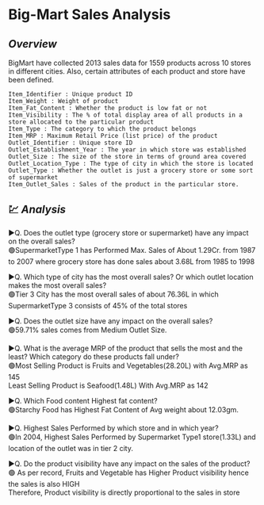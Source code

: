 # Big-Mart Sales Analysis
## _Overview_

BigMart have collected 2013 sales data for 1559 products across 10 stores in different cities. 
Also, certain attributes of each product and store have been defined. 
```
Item_Identifier : Unique product ID
Item_Weight : Weight of product
Item_Fat_Content : Whether the product is low fat or not
Item_Visibility : The % of total display area of all products in a store allocated to the particular product
Item_Type : The category to which the product belongs
Item_MRP : Maximum Retail Price (list price) of the product
Outlet_Identifier : Unique store ID
Outlet_Establishment_Year : The year in which store was established
Outlet_Size : The size of the store in terms of ground area covered
Outlet_Location_Type : The type of city in which the store is located
Outlet_Type : Whether the outlet is just a grocery store or some sort of supermarket
Item_Outlet_Sales : Sales of the product in the particular store.
```
## :chart: _Analysis_ 
:arrow_forward:Q. Does the outlet type (grocery store or supermarket) have any impact on the overall sales?<br />
:green_circle:SupermarketType 1 has Performed Max. Sales of About 1.29Cr. from 1987 to 2007 where grocery store has done sales about 3.68L from 1985 to 1998 

:arrow_forward:Q. Which type of city has the most overall sales? Or which outlet location makes the most overall sales?<br />
:green_circle:Tier 3 City has the most overall sales of about 76.36L in which SupermarketType 3 consists of 45% of the total stores

:arrow_forward:Q. Does the outlet size have any impact on the overall sales?<br />
:green_circle:59.71% sales comes from Medium Outlet Size.

:arrow_forward:Q. What is the average MRP of the product that sells the most and the least? Which category do these products fall under?<br />
:green_circle:Most Selling Product is Fruits and Vegetables(28.20L) with Avg.MRP as 145 <br />
Least Selling Product is Seafood(1.48L) With Avg.MRP as 142

:arrow_forward:Q. Which Food content Highest fat content?<br />
:green_circle:Starchy Food has Highest Fat Content of Avg weight about 12.03gm.

:arrow_forward:Q. Highest Sales Performed by which store and in which year?<br />
:green_circle:In 2004, Highest Sales Performed by Supermarket Type1 store(1.33L) and location of the outlet was in tier 2 city.

:arrow_forward:Q. Do the product visibility have any impact on the sales of the product?<br />
:green_circle: As per record, Fruits and Vegetable has Higher Product visibility hence the sales is also HIGH <br />
Therefore, Product visibility is directly proportional to the sales in store
